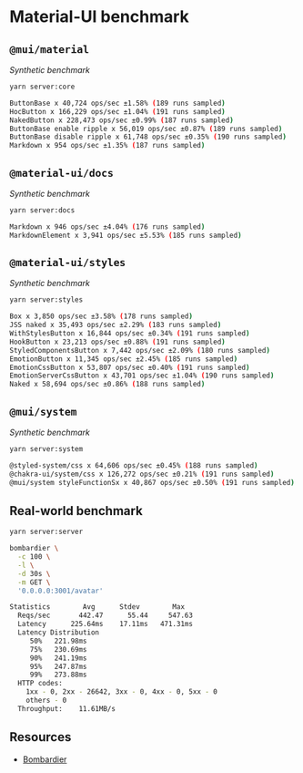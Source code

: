 # Material-UI benchmark

## `@mui/material`

_Synthetic benchmark_

```sh
yarn server:core

ButtonBase x 40,724 ops/sec ±1.58% (189 runs sampled)
HocButton x 166,229 ops/sec ±1.04% (191 runs sampled)
NakedButton x 228,473 ops/sec ±0.99% (187 runs sampled)
ButtonBase enable ripple x 56,019 ops/sec ±0.87% (189 runs sampled)
ButtonBase disable ripple x 61,748 ops/sec ±0.35% (190 runs sampled)
Markdown x 954 ops/sec ±1.35% (187 runs sampled)
```

## `@material-ui/docs`

_Synthetic benchmark_

```sh
yarn server:docs

Markdown x 946 ops/sec ±4.04% (176 runs sampled)
MarkdownElement x 3,941 ops/sec ±5.53% (185 runs sampled)
```

## `@material-ui/styles`

_Synthetic benchmark_

```sh
yarn server:styles

Box x 3,850 ops/sec ±3.58% (178 runs sampled)
JSS naked x 35,493 ops/sec ±2.29% (183 runs sampled)
WithStylesButton x 16,844 ops/sec ±0.34% (191 runs sampled)
HookButton x 23,213 ops/sec ±0.88% (191 runs sampled)
StyledComponentsButton x 7,442 ops/sec ±2.09% (180 runs sampled)
EmotionButton x 11,345 ops/sec ±2.45% (185 runs sampled)
EmotionCssButton x 53,807 ops/sec ±0.40% (191 runs sampled)
EmotionServerCssButton x 43,701 ops/sec ±1.04% (190 runs sampled)
Naked x 58,694 ops/sec ±0.86% (188 runs sampled)
```

## `@mui/system`

_Synthetic benchmark_

```sh
yarn server:system

@styled-system/css x 64,606 ops/sec ±0.45% (188 runs sampled)
@chakra-ui/system/css x 126,272 ops/sec ±0.21% (191 runs sampled)
@mui/system styleFunctionSx x 40,867 ops/sec ±0.50% (191 runs sampled)
```

## Real-world benchmark

```sh
yarn server:server

bombardier \
  -c 100 \
  -l \
  -d 30s \
  -m GET \
  '0.0.0.0:3001/avatar'

Statistics        Avg      Stdev        Max
  Reqs/sec       442.47      55.44     547.63
  Latency      225.64ms    17.11ms   471.31ms
  Latency Distribution
     50%   221.98ms
     75%   230.69ms
     90%   241.19ms
     95%   247.87ms
     99%   273.88ms
  HTTP codes:
    1xx - 0, 2xx - 26642, 3xx - 0, 4xx - 0, 5xx - 0
    others - 0
  Throughput:    11.61MB/s
```

## Resources

- [Bombardier](https://github.com/codesenberg/bombardier)
